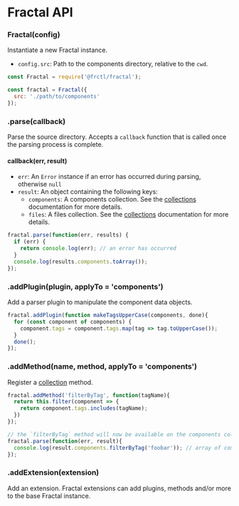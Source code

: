 # Fractal API

### Fractal(config)

Instantiate a new Fractal instance.

* `config.src`: Path to the components directory, relative to the `cwd`.

```js
const Fractal = require('@frctl/fractal');

const fractal = Fractal({
  src: './path/to/components'
});
```

### .parse(callback)

Parse the source directory. Accepts a `callback` function that is called once the parsing process is complete.

#### callback(err, result)

* `err`: An `Error` instance if an error has occurred during parsing, otherwise `null`
* `result`: An object containing the following keys:
  * `components`: A components collection. See the [collections](/docs/collections.md) documentation for more details.
  * `files`: A files collection. See the [collections](/docs/collections.md) documentation for more details.

```js
fractal.parse(function(err, results) {
  if (err) {
    return console.log(err); // an error has occurred
  }
  console.log(results.components.toArray());
});
```

### .addPlugin(plugin, applyTo = 'components')

Add a parser plugin to manipulate the component data objects.

```js
fractal.addPlugin(function makeTagsUpperCase(components, done){
  for (const component of components) {
    component.tags = component.tags.map(tag => tag.toUpperCase());
  }
  done();
});
```

### .addMethod(name, method, applyTo = 'components')

Register a [collection](/docs/collections.md) method.

```js
fractal.addMethod('filterByTag', function(tagName){
  return this.filter(component => {
    return component.tags.includes(tagName);
  })
});

// the `filterByTag` method will now be available on the components collection returned by the .parse() method
fractal.parse(function(err, result){
  console.log(result.components.filterByTag('foobar')); // array of components with the tag 'foobar'
});
```

### .addExtension(extension)

Add an extension. Fractal extensions can add plugins, methods and/or more to the base Fractal instance.
